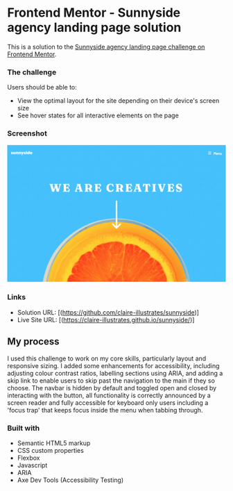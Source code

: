 # Frontend Mentor - Sunnyside agency landing page solution

This is a solution to the [Sunnyside agency landing page challenge on Frontend Mentor](https://www.frontendmentor.io/challenges/sunnyside-agency-landing-page-7yVs3B6ef).

### The challenge

Users should be able to:

- View the optimal layout for the site depending on their device's screen size
- See hover states for all interactive elements on the page

### Screenshot

![](./screenshot.jpeg)


### Links

- Solution URL: [(https://github.com/claire-illustrates/sunnyside)]
- Live Site URL: [(https://claire-illustrates.github.io/sunnyside/)]

## My process

I used this challenge to work on my core skills, particularly layout and responsive sizing. I added some enhancements for accessibility, including adjusting colour contrast ratios, labelling sections using ARIA, and adding a skip link to enable users to skip past the navigation to the main if they so choose.  The navbar is hidden by default and toggled open and closed by interacting with the button, all functionality is correctly announced by a screen reader and fully accessible for keyboard only users including a 'focus trap' that keeps focus inside the menu when tabbing through. 

### Built with

- Semantic HTML5 markup
- CSS custom properties
- Flexbox
- Javascript
- ARIA
- Axe Dev Tools (Accessibility Testing)
